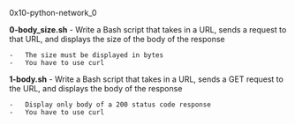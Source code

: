 0x10-python-network_0

**0-body_size.sh** - Write a Bash script that takes in a URL, sends a request to that URL, and displays the size of the body of the response

    -   The size must be displayed in bytes
    -   You have to use curl

**1-body.sh** - Write a Bash script that takes in a URL, sends a GET request to the URL, and displays the body of the response

    -   Display only body of a 200 status code response
    -   You have to use curl

